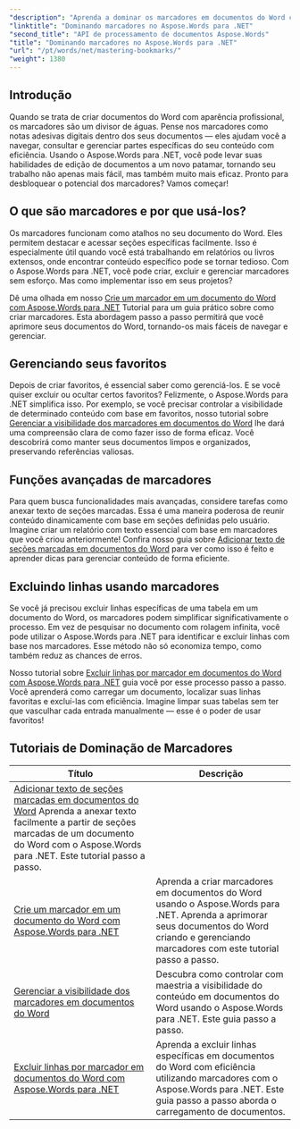 ```yaml
---
"description": "Aprenda a dominar os marcadores em documentos do Word com o Aspose.Words para .NET por meio de tutoriais detalhados. Aprimore suas habilidades de gerenciamento de documentos."
"linktitle": "Dominando marcadores no Aspose.Words para .NET"
"second_title": "API de processamento de documentos Aspose.Words"
"title": "Dominando marcadores no Aspose.Words para .NET"
"url": "/pt/words/net/mastering-bookmarks/"
"weight": 1380
---
```


## Introdução

Quando se trata de criar documentos do Word com aparência profissional, os marcadores são um divisor de águas. Pense nos marcadores como notas adesivas digitais dentro dos seus documentos — eles ajudam você a navegar, consultar e gerenciar partes específicas do seu conteúdo com eficiência. Usando o Aspose.Words para .NET, você pode levar suas habilidades de edição de documentos a um novo patamar, tornando seu trabalho não apenas mais fácil, mas também muito mais eficaz. Pronto para desbloquear o potencial dos marcadores? Vamos começar!

## O que são marcadores e por que usá-los?

Os marcadores funcionam como atalhos no seu documento do Word. Eles permitem destacar e acessar seções específicas facilmente. Isso é especialmente útil quando você está trabalhando em relatórios ou livros extensos, onde encontrar conteúdo específico pode se tornar tedioso. Com o Aspose.Words para .NET, você pode criar, excluir e gerenciar marcadores sem esforço. Mas como implementar isso em seus projetos?

Dê uma olhada em nosso [Crie um marcador em um documento do Word com Aspose.Words para .NET](./create-bookmark-in-word-document/) Tutorial para um guia prático sobre como criar marcadores. Esta abordagem passo a passo permitirá que você aprimore seus documentos do Word, tornando-os mais fáceis de navegar e gerenciar.

## Gerenciando seus favoritos

Depois de criar favoritos, é essencial saber como gerenciá-los. E se você quiser excluir ou ocultar certos favoritos? Felizmente, o Aspose.Words para .NET simplifica isso. Por exemplo, se você precisar controlar a visibilidade de determinado conteúdo com base em favoritos, nosso tutorial sobre [Gerenciar a visibilidade dos marcadores em documentos do Word](./manage-bookmark-visibility-word-document/) lhe dará uma compreensão clara de como fazer isso de forma eficaz. Você descobrirá como manter seus documentos limpos e organizados, preservando referências valiosas.

## Funções avançadas de marcadores

Para quem busca funcionalidades mais avançadas, considere tarefas como anexar texto de seções marcadas. Essa é uma maneira poderosa de reunir conteúdo dinamicamente com base em seções definidas pelo usuário. Imagine criar um relatório com texto essencial com base em marcadores que você criou anteriormente! Confira nosso guia sobre [Adicionar texto de seções marcadas em documentos do Word](./append-text-from-bookmarked-sections/) para ver como isso é feito e aprender dicas para gerenciar conteúdo de forma eficiente.

## Excluindo linhas usando marcadores

Se você já precisou excluir linhas específicas de uma tabela em um documento do Word, os marcadores podem simplificar significativamente o processo. Em vez de pesquisar no documento com rolagem infinita, você pode utilizar o Aspose.Words para .NET para identificar e excluir linhas com base nos marcadores. Esse método não só economiza tempo, como também reduz as chances de erros. 

Nosso tutorial sobre [Excluir linhas por marcador em documentos do Word com Aspose.Words para .NET](./delete-row-by-bookmark-word-documents/) guia você por esse processo passo a passo. Você aprenderá como carregar um documento, localizar suas linhas favoritas e excluí-las com eficiência. Imagine limpar suas tabelas sem ter que vasculhar cada entrada manualmente — esse é o poder de usar favoritos! 


 ## Tutoriais de Dominação de Marcadores
| Título | Descrição |
| --- | --- |
| [Adicionar texto de seções marcadas em documentos do Word](./append-text-from-bookmarked-sections/) Aprenda a anexar texto facilmente a partir de seções marcadas de um documento do Word com o Aspose.Words para .NET. Este tutorial passo a passo. |
| [Crie um marcador em um documento do Word com Aspose.Words para .NET](./create-bookmark-in-word-document/) | Aprenda a criar marcadores em documentos do Word usando o Aspose.Words para .NET. Aprenda a aprimorar seus documentos do Word criando e gerenciando marcadores com este tutorial passo a passo. |
| [Gerenciar a visibilidade dos marcadores em documentos do Word](./manage-bookmark-visibility-word-document/) | Descubra como controlar com maestria a visibilidade do conteúdo em documentos do Word usando o Aspose.Words para .NET. Este guia passo a passo. |
| [Excluir linhas por marcador em documentos do Word com Aspose.Words para .NET](./delete-row-by-bookmark-word-documents/) | Aprenda a excluir linhas específicas em documentos do Word com eficiência utilizando marcadores com o Aspose.Words para .NET. Este guia passo a passo aborda o carregamento de documentos. |